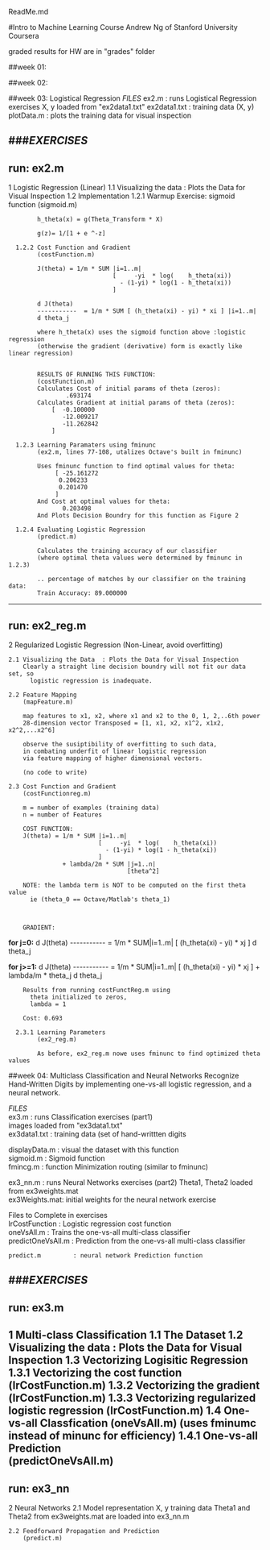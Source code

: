 ReadMe.md

#Intro to Machine Learning Course
Andrew Ng of Stanford University
Coursera

graded results for HW are in "grades" folder

##week 01:

##week 02:

##week 03: Logistical Regression
  _FILES_
  ex2.m         : runs Logistical Regression exercises
    X, y loaded from "ex2data1.txt"
  ex2data1.txt  : training data (X, y)
  plotData.m    : plots the training data for visual inspection

  ###_EXERCISES_
  ------------------------------------------------------------------------------
  run: ex2.m
  ------------------------------------------------------------------------------
  1 Logistic Regression (Linear)
    1.1 Visualizing the data  : Plots the Data for Visual Inspection
    1.2 Implementation
      1.2.1 Warmup Exercise: sigmoid function 
            (sigmoid.m)

            h_theta(x) = g(Theta_Transform * X)

            g(z)= 1/[1 + e ^-z]

      1.2.2 Cost Function and Gradient
            (costFunction.m)

            J(theta) = 1/m * SUM |i=1..m|
                                 [     -yi  * log(    h_theta(xi)) 
                                   - (1-yi) * log(1 - h_theta(xi))
                                 ]

            d J(theta)
            -----------  = 1/m * SUM [ (h_theta(xi) - yi) * xi ] |i=1..m|
            d theta_j   

            where h_theta(x) uses the sigmoid function above :logistic regression
            (otherwise the gradient (derivative) form is exactly like linear regression)

            
            RESULTS OF RUNNING THIS FUNCTION:   
            (costFunction.m)
            Calculates Cost of initial params of theta (zeros): 
                    .693174
            Calculates Gradient at initial params of theta (zeros): 
                [  -0.100000
                   -12.009217
                   -11.262842
                ]
      
      1.2.3 Learning Paramaters using fminunc
            (ex2.m, lines 77-108, utalizes Octave's built in fminunc)

            Uses fminunc function to find optimal values for theta:
                 [ -25.161272
                  0.206233
                  0.201470
                 ]
            And Cost at optimal values for theta:
                   0.203498
            And Plots Decision Boundry for this function as Figure 2

      1.2.4 Evaluating Logistic Regression
            (predict.m)

            Calculates the training accuracy of our classifier
            (where optimal theta values were determined by fminunc in 1.2.3)

            .. percentage of matches by our classifier on the training data:
            Train Accuracy: 89.000000

  ------------------------------------------------------------------------------
  run: ex2_reg.m
  ------------------------------------------------------------------------------
  2 Regularized Logistic Regression (Non-Linear, avoid overfitting)
    
    2.1 Visualizing the Data  : Plots the Data for Visual Inspection
        Clearly a straight line decision boundry will not fit our data set, so
          logistic regression is inadequate.
    
    2.2 Feature Mapping
        (mapFeature.m)

        map features to x1, x2, where x1 and x2 to the 0, 1, 2,..6th power
        28-dimension vector Transposed = [1, x1, x2, x1^2, x1x2, x2^2,...x2^6]

        observe the susiptibility of overfitting to such data, 
        in combating underfit of linear logistic regression
        via feature mapping of higher dimensional vectors.

        (no code to write)

    2.3 Cost Function and Gradient
        (costFunctionreg.m)

        m = number of examples (training data)
        n = number of Features

        COST FUNCTION:
        J(theta) = 1/m * SUM |i=1..m| 
                             [     -yi  * log(    h_theta(xi)) 
                               - (1-yi) * log(1 - h_theta(xi))
                             ]
                   + lambda/2m * SUM |j=1..n| 
                                     [theta^2] 

        NOTE: the lambda term is NOT to be computed on the first theta value 
          ie (theta_0 == Octave/Matlab's theta_1)


        
        GRADIENT:
  **for j=0:**
   d J(theta)
  ----------- = 1/m * SUM|i=1..m| [ (h_theta(xi) - yi) * xj ]
   d theta_j   


  **for j>=1:**
   d J(theta)
  ----------- = 1/m * SUM|i=1..m| [ (h_theta(xi) - yi) * xj ] + lambda/m * theta_j
   d theta_j          
            

        Results from running costFunctReg.m using 
          theta initialized to zeros,
          lambda = 1

        Cost: 0.693

      2.3.1 Learning Parameters
            (ex2_reg.m)

            As before, ex2_reg.m nowe uses fminunc to find optimized theta values

##week 04: Multiclass Classification and Neural Networks
  Recognize Hand-Written Digits
    by implementing one-vs-all logistic regression, and a neural network.

  _FILES_  
  ex3.m         : runs Classification exercises (part1)  
                  images loaded from "ex3data1.txt"  
  ex3data1.txt  : training data (set of hand-writtten digits  

  displayData.m : visual the dataset with this function  
  sigmoid.m     : Sigmoid function  
  fmincg.m      : function Minimization routing (similar to fminunc)  

  ex3_nn.m      : runs Neural Networks exercises (part2)
                  Theta1, Theta2 loaded from ex3weights.mat  
  ex3Weights.mat: initial weights for the neural network exercise  

  Files to Complete in exercises   
    lrCostFunction    : Logistic regression cost function  
    oneVsAll.m        : Trains the one-vs-all multi-class classifier  
    predictOneVsAll.m : Prediction from the one-vs-all multi-class classifier  

    predict.m         : neural network Prediction function

  ###_EXERCISES_
  ------------------------------------------------------------------------------
  run: ex3.m
  ------------------------------------------------------------------------------
  1 Multi-class Classification
    1.1 The Dataset
    1.2 Visualizing the data  : Plots the Data for Visual Inspection
    1.3 Vectorizing Logisitic Regression
      1.3.1 Vectorizing the cost function 
            (lrCostFunction.m)
      1.3.2 Vectorizing the gradient
            (lrCostFunction.m)
      1.3.3 Vectorizing regularized logistic regression
            (lrCostFunction.m)
    1.4 One-vs-all Classfication
          (oneVsAll.m) (uses fminumc instead of minunc for efficiency)
      1.4.1 One-vs-all Prediction         
          (predictOneVsAll.m)
  ------------------------------------------------------------------------------
  run: ex3_nn
  ------------------------------------------------------------------------------
  2 Neural Networks
    2.1 Model representation
        X, y training data
        Theta1 and Theta2 from ex3weights.mat are loaded into ex3_nn.m  

    2.2 Feedforward Propagation and Prediction
        (predict.m)



